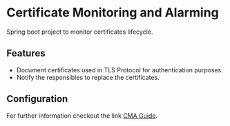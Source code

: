 # Certificate Monitoring and Alarming
Spring boot project to monitor certificates lifecycle.

## Features
- Document certificates used in TLS Protocol for authentication purposes.
- Notify the responsibles to replace the certificates.

## Configuration
For further information checkout the link [CMA Guide](https://atc.bmwgroup.net/confluence/display/MAPAD/Certificate+Monitoring+and+Alarming).
